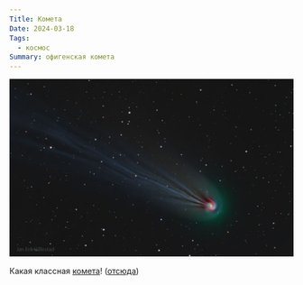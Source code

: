 ```yaml
---
Title: Комета
Date: 2024-03-18
Tags:
  - космос
Summary: офигенская комета
---
```


![Pons-Brook Comet](images/comet-pons-brook@2x.jpg)

Какая классная [комета](https://ru.wikipedia.org/wiki/%D0%9A%D0%BE%D0%BC%D0%B5%D1%82%D0%B0_%D0%9F%D0%BE%D0%BD%D1%81%D0%B0_%E2%80%94_%D0%91%D1%80%D1%83%D0%BA%D1%81%D0%B0)! ([отсюда](https://apod.nasa.gov/apod/ap240318.html))
